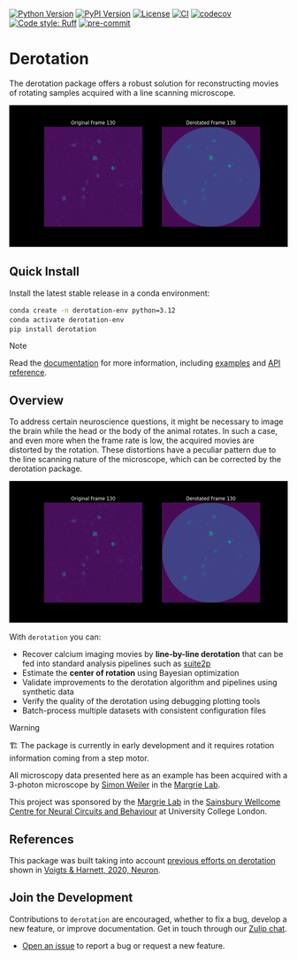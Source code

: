 [![Python Version](https://img.shields.io/pypi/pyversions/derotation.svg)](https://pypi.org/project/derotation)
[![PyPI Version](https://img.shields.io/pypi/v/derotation.svg)](https://pypi.org/project/derotation)
[![License](https://img.shields.io/badge/License-BSD_3--Clause-orange.svg)](https://opensource.org/licenses/BSD-3-Clause)
[![CI](https://img.shields.io/github/actions/workflow/status/neuroinformatics-unit/derotation/test_and_deploy.yml?label=CI)](https://github.com/neuroinformatics-unit/derotation/actions)
[![codecov](https://codecov.io/gh/neuroinformatics-unit/derotation/branch/main/graph/badge.svg?token=P8CCH3TI8K)](https://codecov.io/gh/neuroinformatics-unit/derotation)
[![Code style: Ruff](https://img.shields.io/endpoint?url=https://raw.githubusercontent.com/astral-sh/ruff/main/assets/badge/format.json)](https://github.com/astral-sh/ruff)
[![pre-commit](https://img.shields.io/badge/pre--commit-enabled-brightgreen?logo=pre-commit&logoColor=white)](https://github.com/pre-commit/pre-commit)

# Derotation

The derotation package offers a robust solution for reconstructing movies of rotating samples acquired with a line scanning microscope.

![](docs/source/_static/dark_derotation.gif)

## Quick Install

Install the latest stable release in a conda environment:
```bash
conda create -n derotation-env python=3.12
conda activate derotation-env
pip install derotation
```

> [!Note]
> Read the [documentation](https://derotation.neuroinformatics.dev) for more information, including [examples](https://derotation.neuroinformatics.dev/examples/index.html) and [API reference](https://derotation.neuroinformatics.dev/api_index.html).

## Overview
To address certain neuroscience questions, it might be necessary to image the brain while the head or the body of the animal rotates. In such a case, and even more when the frame rate is low, the acquired movies are distorted by the rotation. These distortions have a peculiar pattern due to the line scanning nature of the microscope, which can be corrected by the derotation package.

![](_static/dark_derotation.gif)

With `derotation` you can:
- Recover calcium imaging movies by **line-by-line derotation** that can be fed into standard analysis pipelines such as [suite2p](https://github.com/MouseLand/suite2p)
- Estimate the **center of rotation** using Bayesian optimization
- Validate improvements to the derotation algorithm and pipelines using synthetic data
- Verify the quality of the derotation using debugging plotting tools
- Batch-process multiple datasets with consistent configuration files

> [!Warning]
> 🏗️ The package is currently in early development and it requires rotation information coming from a step motor.

All microscopy data presented here as an example has been acquired with a 3-photon microscope by [Simon Weiler](https://github.com/simonweiler) in the [Margrie Lab](https://www.sainsburywellcome.org/web/groups/margrie-lab).

This project was sponsored by the [Margrie Lab](https://www.sainsburywellcome.org/web/groups/margrie-lab) in the [Sainsbury Wellcome Centre for Neural Circuits and Behaviour](https://www.sainsburywellcome.org/web/) at University College London.

## References
This package was built taking into account [previous efforts on derotation](https://github.com/jvoigts/rotating-2p-image-correction) shown in [Voigts & Harnett, 2020, Neuron]( https://www.sciencedirect.com/science/article/pii/S089662731930889X).


## Join the Development

Contributions to `derotation` are encouraged, whether to fix a bug, develop a new feature, or improve documentation. Get in touch through our [Zulip chat](https://neuroinformatics.zulipchat.com/#narrow/channel/495735-Derotation).

- [Open an issue](https://github.com/neuroinformatics-unit/derotation/issues) to report a bug or request a new feature.
